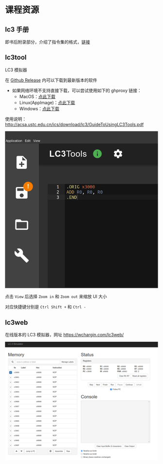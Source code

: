 # 课程资源

## lc3 手册

即书后附录部分，介绍了指令集的格式，[链接](http://acsa.ustc.edu.cn/ics/download/lc3/lc3-handbook.pdf
)

## lc3tool

LC3 模拟器

在 [Github Release](https://github.com/chiragsakhuja/lc3tools/releases) 内可以下载到最新版本的软件

- 如果网络环境不支持直接下载，可以尝试使用如下的 ghproxy 链接：
  - MacOS：[点此下载](https://ghproxy.com/https://github.com/chiragsakhuja/lc3tools/releases/download/v2.0.2/LC3Tools-2.0.2.dmg)
  - Linux(AppImage)：[点此下载](https://ghproxy.com/https://github.com/chiragsakhuja/lc3tools/releases/download/v2.0.2/LC3Tools-2.0.2.AppImage)
  - Windows：[点此下载](https://ghproxy.com/https://github.com/chiragsakhuja/lc3tools/releases/download/v2.0.2/LC3Tools-2.0.2.exe)

使用说明：<http://acsa.ustc.edu.cn/ics/download/lc3/GuideToUsingLC3Tools.pdf>

![](../images/lc3tools.png)

点击 `View` 后选择 `Zoom in` 和 `Zoom out` 来缩放 UI 大小

对应快捷键分别是 `Ctrl Shift +` 和 `Ctrl -`

## lc3web

在线版本的 LC3 模拟器，网址 <https://wchargin.com/lc3web/>

![](../images/lc3web.png)